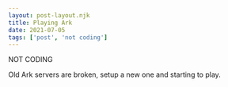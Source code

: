 ```yaml
---
layout: post-layout.njk
title: Playing Ark
date: 2021-07-05
tags: ['post', 'not coding']
---
```

<!-- Excerpt Start -->
NOT CODING
<!-- Excerpt End -->

Old Ark servers are broken, setup a new one and starting to play.
